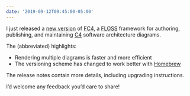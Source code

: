 ```yaml
---
date: '2019-09-12T09:45:00-05:00'
---
```

I just released a [new version][release] of [FC4][fc4], a [FLOSS][floss] framework for authoring,
publishing, and maintaining [C4][c4] software architecture diagrams.

The (abbreviated) highlights:

* Rendering multiple diagrams is faster and more efficient
* The versioning scheme has changed to work better with [Homebrew][brew]

The release notes contain more details, including upgrading instructions.

I’d welcome any feedback you’d care to share!

[brew]: https://brew.sh/
[c4]: https://c4model.com/
[fc4]: https://fundingcircle.github.io/fc4-framework/
[floss]: https://en.wikipedia.org/wiki/Free_and_open-source_software
[release]: https://github.com/FundingCircle/fc4-framework/releases/tag/release_2019.09.10-c987903

